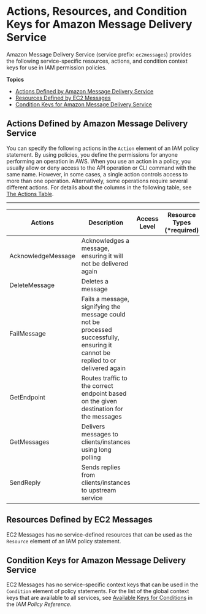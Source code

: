 # Actions, Resources, and Condition Keys for Amazon Message Delivery Service<a name="list_amazonmessagedeliveryservice"></a>

Amazon Message Delivery Service \(service prefix: `ec2messages`\) provides the following service\-specific resources, actions, and condition context keys for use in IAM permission policies\.

**Topics**
+ [Actions Defined by Amazon Message Delivery Service](#amazonmessagedeliveryservice-actions-as-permissions)
+ [Resources Defined by EC2 Messages](#amazonmessagedeliveryservice-resources-for-iam-policies)
+ [Condition Keys for Amazon Message Delivery Service](#amazonmessagedeliveryservice-policy-keys)

## Actions Defined by Amazon Message Delivery Service<a name="amazonmessagedeliveryservice-actions-as-permissions"></a>

You can specify the following actions in the `Action` element of an IAM policy statement\. By using policies, you define the permissions for anyone performing an operation in AWS\. When you use an action in a policy, you usually allow or deny access to the API operation or CLI command with the same name\. However, in some cases, a single action controls access to more than one operation\. Alternatively, some operations require several different actions\. For details about the columns in the following table, see [The Actions Table](reference_policies_actions-resources-contextkeys.md#actions_table)\.


****  

| Actions | Description | Access Level | Resource Types \(\*required\) | Condition Keys | Dependent Actions | 
| --- | --- | --- | --- | --- | --- | 
| AcknowledgeMessage | Acknowledges a message, ensuring it will not be delivered again |   |  |  |  | 
| DeleteMessage | Deletes a message |   |  |  |  | 
| FailMessage | Fails a message, signifying the message could not be processed successfully, ensuring it cannot be replied to or delivered again |   |  |  |  | 
| GetEndpoint | Routes traffic to the correct endpoint based on the given destination for the messages |   |  |  |  | 
| GetMessages | Delivers messages to clients/instances using long polling |   |  |  |  | 
| SendReply | Sends replies from clients/instances to upstream service |   |  |  |  | 

## Resources Defined by EC2 Messages<a name="amazonmessagedeliveryservice-resources-for-iam-policies"></a>

EC2 Messages has no service\-defined resources that can be used as the `Resource` element of an IAM policy statement\.

## Condition Keys for Amazon Message Delivery Service<a name="amazonmessagedeliveryservice-policy-keys"></a>

EC2 Messages has no service\-specific context keys that can be used in the `Condition` element of policy statements\. For the list of the global context keys that are available to all services, see [Available Keys for Conditions](http://docs.aws.amazon.com/IAM/latest/UserGuide/reference_policies_condition-keys.html#AvailableKeys) in the *IAM Policy Reference*\.